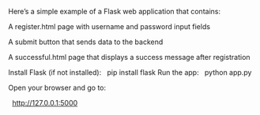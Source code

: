Here’s a simple example of a Flask web application that contains:

A register.html page with username and password input fields

A submit button that sends data to the backend

A successful.html page that displays a success message after registration


Install Flask (if not installed):
&nbsp;		pip install flask
Run the app:
&nbsp;		python app.py



Open your browser and go to:

&nbsp;		http://127.0.0.1:5000



